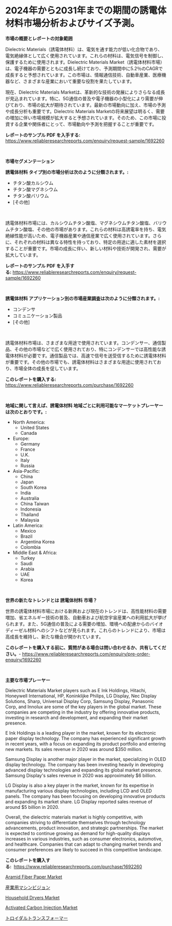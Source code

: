 <p><h1>2024年から2031年までの期間の誘電体材料市場分析およびサイズ予測。</h1></p><p><strong>市場の概要とレポートの対象範囲</strong></p>
<p><p>Dielectric Materials（誘電体材料）は、電気を通す能力が低い化合物であり、電気絶縁体として広く使用されています。これらの材料は、電気信号を制御し、保護するために使用されます。Dielectric Materials Market（誘電体材料市場）は、電子機器の需要とともに成長し続けており、予測期間中に5.2％のCAGRで成長すると予想されています。この市場は、情報通信技術、自動車産業、医療機器など、さまざまな産業において重要な役割を果たしています。</p><p>現在、Dielectric Materials Marketは、革新的な技術の発展によりさらなる成長が見込まれています。特に、5G通信の普及や電子機器の小型化により需要が伸びており、市場の拡大が期待されています。最新の市場動向に加え、市場の予測や成長分析も重要です。Dielectric Materials Marketの将来展望は明るく、需要の増加に伴い市場規模が拡大すると予想されています。そのため、この市場に投資する企業や関係者にとって、市場動向や予測を把握することが重要です。</p></p>
<p><strong>レポートのサンプル PDF を入手する:</strong> <a href="https://www.reliableresearchreports.com/enquiry/request-sample/1692260">https://www.reliableresearchreports.com/enquiry/request-sample/1692260</a></p>
<p>&nbsp;</p>
<p><strong>市場セグメンテーション</strong></p>
<p><strong>誘電体材料 タイプ別の市場分析は次のように分類されます。:</strong></p>
<p><ul><li>チタン酸カルシウム</li><li>チタン酸マグネシウム</li><li>チタン酸バリウム</li><li>[その他]</li></ul></p>
<p>&nbsp;</p>
<p><p>誘電体材料市場には、カルシウムチタン酸塩、マグネシウムチタン酸塩、バリウムチタン酸塩、その他の市場があります。これらの材料は高誘電率を持ち、電気絶縁性能が高いため、電子機器産業や通信産業で広く使用されています。さらに、それぞれの材料は異なる特性を持っており、特定の用途に適した素材を選択することが重要です。市場の成長に伴い、新しい材料や技術が開発され、需要が拡大しています。</p></p>
<p><strong>レポートのサンプル PDF を入手する:</strong>&nbsp;<a href="https://www.reliableresearchreports.com/enquiry/request-sample/1692260">https://www.reliableresearchreports.com/enquiry/request-sample/1692260</a></p>
<p>&nbsp;</p>
<p><strong> 誘電体材料 アプリケーション別の市場産業調査は次のように分類されます。:</strong></p>
<p><ul><li>コンデンサ</li><li>コミュニケーション製品</li><li>[その他]</li></ul></p>
<p>&nbsp;</p>
<p><p>誘電体材料市場は、さまざまな用途で使用されています。コンデンサー、通信製品、その他の市場などで広く使用されており、特にコンデンサーでは高性能な誘電体材料が必要です。通信製品では、高速で信号を送受信するために誘電体材料が重要です。その他の市場でも、誘電体材料はさまざまな用途に使用されており、市場全体の成長を促しています。</p></p>
<p><strong>このレポートを購入する:</strong>&nbsp; <a href="https://www.reliableresearchreports.com/purchase/1692260">https://www.reliableresearchreports.com/purchase/1692260</a></p>
<p>&nbsp;</p>
<p><strong>地域に関して言えば、誘電体材料 地域ごとに利用可能なマーケットプレーヤーは次のとおりです。:</strong></p>
<p><ul>
    <li>
        North America:
        <ul>
            <li>United States</li>
            <li>Canada</li>
        </ul>
    </li>
    <li>
        Europe:
        <ul>
            <li>Germany</li>
            <li>France</li>
            <li>U.K.</li>
            <li>Italy</li>
            <li>Russia</li>
        </ul>
    </li>
    <li>
        Asia-Pacific:
        <ul>
            <li>China</li>
            <li>Japan</li>
            <li>South Korea</li>
            <li>India</li>
            <li>Australia</li>
            <li>China Taiwan</li>
            <li>Indonesia</li>
            <li>Thailand</li>
            <li>Malaysia</li>
        </ul>
    </li>
    <li>
        Latin America:
        <ul>
            <li>Mexico</li>
            <li>Brazil</li>
            <li>Argentina Korea</li>
            <li>Colombia</li>
        </ul>
    </li>
    <li>
        Middle East & Africa:
        <ul>
            <li>Turkey</li>
            <li>Saudi</li>
            <li>Arabia</li>
            <li>UAE</li>
            <li>Korea</li>
        </ul>
    </li>
    </ul></p>
<p>&nbsp;</p>
<p><strong>世界の新たなトレンドとは 誘電体材料 市場？</strong></p>
<p><p>世界の誘電体材料市場における新興および現在のトレンドは、高性能材料の需要増加、省エネルギー技術の普及、自動車および航空宇宙産業への利用拡大が挙げられます。また、5G通信の普及による需要の増加、環境への配慮からのバイオディーゼル材料へのシフトなどが見られます。これらのトレンドにより、市場は高成長を維持し、新たな機会が開かれています。</p></p>
<p><strong>このレポートを購入する前に、質問がある場合は問い合わせるか、共有してください。</strong>- <a href="https://www.reliableresearchreports.com/enquiry/pre-order-enquiry/1692260">https://www.reliableresearchreports.com/enquiry/pre-order-enquiry/1692260</a></p>
<p>&nbsp;</p>
<p><strong>主要な市場プレーヤー</strong></p>
<p><p>Dielectric Materials Market players such as E Ink Holdings, Hitachi, Honeywell International, HP, Koninklijke Philips, LG Display, Nec Display Solutions, Sharp, Universal Display Corp, Samsung Display, Panasonic Corp, and Innolux are some of the key players in the global market. These companies are competing in the industry by offering innovative products, investing in research and development, and expanding their market presence.</p><p>E Ink Holdings is a leading player in the market, known for its electronic paper display technology. The company has experienced significant growth in recent years, with a focus on expanding its product portfolio and entering new markets. Its sales revenue in 2020 was around $350 million.</p><p>Samsung Display is another major player in the market, specializing in OLED display technology. The company has been investing heavily in developing advanced display technologies and expanding its global market presence. Samsung Display's sales revenue in 2020 was approximately $6 billion.</p><p>LG Display is also a key player in the market, known for its expertise in manufacturing various display technologies, including LCD and OLED panels. The company has been focusing on developing innovative products and expanding its market share. LG Display reported sales revenue of around $5 billion in 2020.</p><p>Overall, the dielectric materials market is highly competitive, with companies striving to differentiate themselves through technology advancements, product innovation, and strategic partnerships. The market is expected to continue growing as demand for high-quality displays increases in various industries, such as consumer electronics, automotive, and healthcare. Companies that can adapt to changing market trends and consumer preferences are likely to succeed in this competitive landscape.</p></p>
<p><strong>このレポートを購入する:</strong>&nbsp;&nbsp;<a href="https://www.reliableresearchreports.com/purchase/1692260">https://www.reliableresearchreports.com/purchase/1692260</a></p>
<p><p><a href="https://github.com/luckyshygirl/Market-Research-Report-List-3/blob/main/aramid-fiber-paper-market.md">Aramid Fiber Paper Market</a></p><p><a href="https://medium.com/@gregoriookeefe2023/%E7%94%A3%E6%A5%AD%E7%94%A8%E7%94%BB%E5%83%8F%E5%87%A6%E7%90%86%E5%B8%82%E5%A0%B4%E3%81%AE%E8%A6%8F%E6%A8%A1-cagr-%E3%83%88%E3%83%AC%E3%83%B3%E3%83%892024-2030-a92d4c565d75">産業用マシンビジョン</a></p><p><a href="https://view.publitas.com/reportprime-1/household-dryers-market-size-global-industry-overview-market-segmentation-and-forecast-2023-to-2030/">Household Dryers Market</a></p><p><a href="https://github.com/vimar16th/Market-Research-Report-List-3/blob/main/activated-carbon-injection-market.md">Activated Carbon Injection Market</a></p><p><a href="https://github.com/zjkmgcs938405/Market-Research-Report-List-1/blob/main/2030813191896.md">トロイダルトランスフォーマー</a></p></p>
